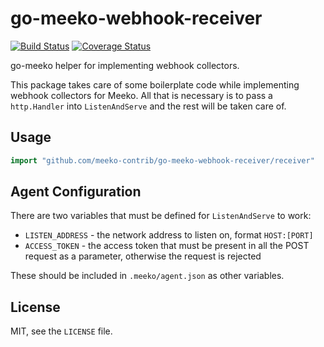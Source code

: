 # go-meeko-webhook-receiver #

[![Build
Status](https://drone.io/github.com/meeko-contrib/go-meeko-webhook-receiver/status.png)](https://drone.io/github.com/meeko-contrib/go-meeko-webhook-receiver/latest) [![Coverage Status](https://coveralls.io/repos/meeko-contrib/go-meeko-webhook-receiver/badge.png)](https://coveralls.io/r/meeko-contrib/go-meeko-webhook-receiver)

go-meeko helper for implementing webhook collectors.

This package takes care of some boilerplate code while implementing webhook
collectors for Meeko. All that is necessary is to pass a `http.Handler` into
`ListenAndServe` and the rest will be taken care of.

## Usage ##

```go
import "github.com/meeko-contrib/go-meeko-webhook-receiver/receiver"
```

## Agent Configuration ##

There are two variables that must be defined for `ListenAndServe` to work:

* `LISTEN_ADDRESS` - the network address to listen on, format `HOST:[PORT]`
* `ACCESS_TOKEN` - the access token that must be present in all the POST request
                   as a parameter, otherwise the request is rejected

These should be included in `.meeko/agent.json` as other variables.

## License ##

MIT, see the `LICENSE` file.
